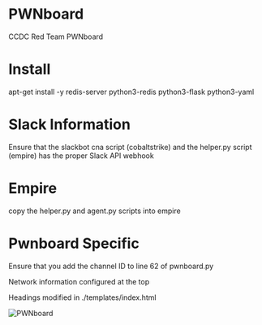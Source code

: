 # PWNboard
CCDC Red Team PWNboard

# Install
apt-get install -y redis-server python3-redis python3-flask python3-yaml

# Slack Information

Ensure that the slackbot cna script (cobaltstrike) and the helper.py script (empire) has the proper Slack API webhook 

# Empire

copy the helper.py and agent.py scripts into empire

# Pwnboard Specific

Ensure that you add the channel ID to line 62 of pwnboard.py

Network information configured at the top

Headings modified in ./templates/index.html

![PWNboard](https://raw.githubusercontent.com/ztgrace/pwnboard/master/img/PWNboard.png)
